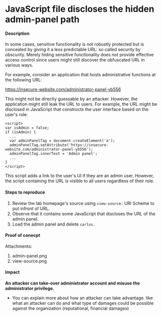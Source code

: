 # JavaScript file discloses the hidden admin-panel path

#### Description
In some cases, sensitive functionality is not robustly protected but is concealed by giving it a less predictable URL: so called security by obscurity. Merely hiding sensitive functionality does not provide effective access control since users might still discover the obfuscated URL in various ways.

For example, consider an application that hosts administrative functions at the following URL:

https://insecure-website.com/administrator-panel-yb556

This might not be directly guessable by an attacker. However, the application might still leak the URL to users. For example, the URL might be disclosed in JavaScript that constructs the user interface based on the user's role:

```
<script>
var isAdmin = false;
if (isAdmin) {
  ...
  var adminPanelTag = document.createElement('a');
  adminPanelTag.setAttribute('https://insecure-website.com/administrator-panel-yb556');
  adminPanelTag.innerText = 'Admin panel';
  ...
}
</script>
```

This script adds a link to the user's UI if they are an admin user. However, the script containing the URL is visible to all users regardless of their role. 

#### Steps to reproduce

1. Review the lab homepage's source using `view-source:` URI Scheme to put infront of URL.
2. Observe that it contains some JavaScript that discloses the URL of the admin panel.
3. Load the admin panel and delete `carlos.` 


#### Proof of conecpt

Attachments: 

1. admin-panel.png
2. view-source.png

#### Impact 

**An attacker can take-over administrator account and misuse the administrator privilege.**

* You can explain more about how an attacker can take advantage. like what an attacker can do and what type of damages could be possible against the 
  organization (reputational, financial damages)
  